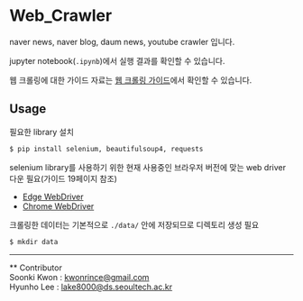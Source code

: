 # Web_Crawler
naver news, naver blog, daum news, youtube crawler 입니다.

jupyter notebook(`.ipynb`)에서 실행 결과를 확인할 수 있습니다.

웹 크롤링에 대한 가이드 자료는 [웹 크롤링 가이드](./slides/crawling_guide.pdf)에서 확인할 수 있습니다.

## Usage
필요한 library 설치

```bash
$ pip install selenium, beautifulsoup4, requests
```

selenium library를 사용하기 위한 현재 사용중인 브라우저 버전에 맞는 web driver 다운 필요(가이드 19페이지 참조)
- [Edge WebDriver](https://developer.microsoft.com/en-us/microsoft-edge/tools/webdriver/)
- [Chrome WebDriver](https://chromedriver.chromium.org/downloads)

크롤링한 데이터는 기본적으로 `./data/` 안에 저장되므로 디렉토리 생성 필요
```bash
$ mkdir data
```

-------------------
** Contributor    
Soonki Kwon : kwonrince@gmail.com       
Hyunho Lee : lake8000@ds.seoultech.ac.kr
